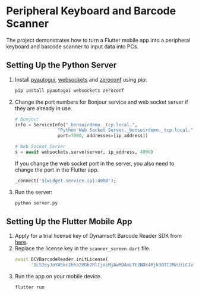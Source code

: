 # Peripheral Keyboard and Barcode Scanner

The project demonstrates how to turn a Flutter mobile app into a peripheral keyboard and barcode scanner to input data into PCs.

## Setting Up the Python Server
1. Install [pyautogui](https://pypi.org/project/PyAutoGUI/), [websockets](https://pypi.org/project/websockets/) and [zeroconf](https://pypi.org/project/zeroconf/) using pip:
    ```bash
    pip install pyautogui websockets zeroconf
    ```
2. Change the port numbers for Bonjour service and web socket server if they are already in use.
    ```python
    # Bonjour
    info = ServiceInfo("_bonsoirdemo._tcp.local.",
                    "Python Web Socket Server._bonsoirdemo._tcp.local.",
                    port=7000, addresses=[ip_address])

    # Web Socket Server
    s = await websockets.serve(server, ip_address, 4000)
    ```

    If you change the web socket port in the server, you also need to change the port in the Flutter app.
    ```dart
    _connect('${widget.service.ip}:4000');
    ```

3. Run the server:
    ```bash
    python server.py
    ```

## Setting Up the Flutter Mobile App
1. Apply for a trial license key of Dynamsoft Barcode Reader SDK from [here](https://www.dynamsoft.com/customer/license/trialLicense/?product=dbr).
2. Replace the license key in the `scanner_screen.dart` file.
    ```dart
    await DCVBarcodeReader.initLicense(
          'DLS2eyJoYW5kc2hha2VDb2RlIjoiMjAwMDAxLTE2NDk4Mjk3OTI2MzUiLCJvcmdhbml6YXRpb25JRCI6IjIwMDAwMSIsInNlc3Npb25QYXNzd29yZCI6IndTcGR6Vm05WDJrcEQ5YUoifQ==');
    ```
3. Run the app on your mobile device.
    ```bash
    flutter run
    ```